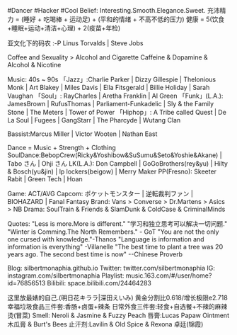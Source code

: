#Dancer #Hacker #Cool
Belief: Interesting.Smooth.Elegance.Sweet.
充沛精力 = (睡好 + 吃喝棒 + 运动足) + (平和的情绪 + 不高不低的压力)
健康 = 5(饮食+睡眠+运动+清洁+心理) + 2(疫苗+年检)

亚文化下的码农 :-P
Linus Torvalds | Steve Jobs 

Coffee and Sexuality > Alcohol and Cigarette 
Caffeine & Dopamine & Alcohol & Nicotine

Music: 40s ~ 90s
「Jazz」:Charlie Parker | Dizzy Gillespie | Thelonious Monk |  Art Blakey | Miles Davis | Ella Fitsgerald | Billie Holiday | Sarah Vaughan
「Soul」: RayCharles | Aretha Franklin | Al Green
「Funk」(L.A.): JamesBrown | RufusThomas | Parliament-Funkadelic |  Sly & the Family Stone | The Meters | Tower of Power
「Hiphop」: A Tribe called Quest | De La Soul  | Fugees | GangStarr | The Pharcyde |  Wutang Clan 

Bassist:Marcus Miller | Victor Wooten | Nathan East

Dance = Music + Strength + Clothing
SoulDance:BebopCrew(Ricky&Yoshibow&SuSumu&Seto&Yoshie&Akane) | Tabo さん | Ohji さん
LK(L.A.): Don Campbell | GoGoBrothers(rey&yu) | Hilty & Bosch(yu&jin) | lp lockers(beigow) | Merry Maker
PP(Fresno): Skeeter Rabit | Green Tech | Hoan

Game: ACT/AVG
  Capcom: ポケットモンスター | 逆転裁判ファン |  BIOHAZARD | Fanal Fantasy
Brand: Vans > Converse > Dr.Martens > Asics > NB
Drama: SoulTrain & Friends & SlamDunk & ColdCase & CriminalMinds

Quotes:
"Less is more.More is different."
"学习和独立思考可以解决一切问题."
"Winter is Comming.The North Remembers." - GoT
"You are not the only one cursed with knowledge."-Thanos
"Language is information and information is everything" -Villanelle
"The best time to plant a tree was 20 years ago. The second best time is now" --Chinese Proverb

Blog: silbertmonaphia.github.io
Twitter: twitter.com/silbertmonaphia
IG: instagram.com/silbertmonaphia
Playlist: music.163.com/#/user/home?id=76856513
Bilibili: space.bilibili.com/24464283

这里放最婊的自己.(明日花キララ|深田えいみ)
黄金分割比0.618/增长极限e2.718
幸福垃圾食品三件套:香肠+卤蛋+辣条
日常外食三件套:轻食+自选餐+不辣的麻辣烫(冒菜)
Smell: Neroli & Jasmine & Fuzzy Peach
唇膏:Lucas Papaw Ointment 木瓜膏 & Burt's Bees
止汗剂:Lavilin & Old Spice & Rexona
卓廷(锦霞)